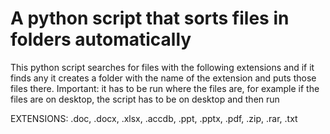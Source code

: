 # A python script that sorts files in folders automatically
This python script searches for files with the following extensions and if it finds any it creates a folder with the name of the extension and puts those files there.
  Important: it has to be run where the files are, for example if the files are on desktop, the script has to be on desktop and then run

EXTENSIONS:
  .doc,
  .docx,
  .xlsx,
  .accdb,
  .ppt,
  .pptx,
  .pdf,
  .zip,
  .rar,
  .txt

